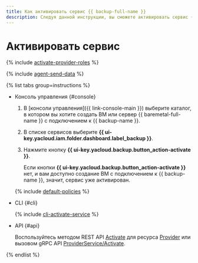 ```yaml
---
title: Как активировать сервис {{ backup-full-name }}
description: Следуя данной инструкции, вы сможете активировать сервис {{ backup-name }}.
---
```


# Активировать сервис


{% include [activate-provider-roles](../../_includes/backup/activate-provider-roles.md) %}

{% include [agent-send-data](../../_includes/backup/agent-send-data.md) %}

{% list tabs group=instructions %}

- Консоль управления {#console}

  1. В [консоли управления]({{ link-console-main }}) выберите каталог, в котором вы хотите создать ВМ или сервер {{ baremetal-full-name }} с подключением к {{ backup-name }}.
  1. В списке сервисов выберите **{{ ui-key.yacloud.iam.folder.dashboard.label_backup }}**.
  1. Нажмите кнопку **{{ ui-key.yacloud.backup.button_action-activate }}**.

      Если кнопки **{{ ui-key.yacloud.backup.button_action-activate }}** нет, и вам доступно создание ВМ с подключением к {{ backup-name }}, значит, сервис уже активирован.

  {% include [default-policies](../../_includes/backup/default-policies.md) %}

- CLI {#cli}

  {% include [cli-activate-service](../../_includes/backup/operations/cli-activate-service.md) %}

- API {#api}

  Воспользуйтесь методом REST API [Activate](../backup/api-ref/Provider/activate.md) для ресурса [Provider](../backup/api-ref/Provider/index.md) или вызовом gRPC API [ProviderService/Activate](../backup/api-ref/grpc/Provider/activate.md).

{% endlist %}
